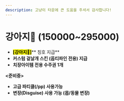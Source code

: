 ```yaml
---
description: 고냥이 타운에 큰 도움을 주셔서 감사합니다!
---
```


# 강아지🐶 (150000\~295000)

* <mark style="background-color:yellow;">**\[강아지🐶]**</mark>** 칭호 지급**&#x20;
* **커스텀 겉날개 스킨 (옵티파인 전용) 지급**
* **치장아이템 전용 수주권 1개**&#x20;

**<준비중>**

* **고급 파티클(/pp) 사용가능**&#x20;
* **변장(Disguise) 사용 가능 (몹/동물 변장)**&#x20;
